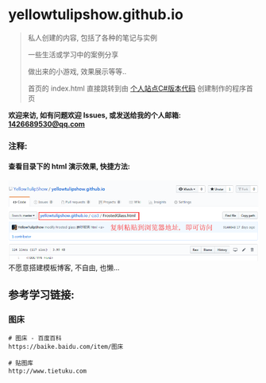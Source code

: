 # yellowtulipshow.github.io

> 私人创建的内容, 包括了各种的笔记与实例
>
> 一些生活或学习中的案例分享
>
> 做出来的小游戏, 效果展示等等..
>
> 首页的 index.html 直接跳转到由 [个人站点C#版本代码](https://github.com/YellowTulipShow/YellowTulipShowSystem.CSharp) 创建制作的程序首页

**欢迎来访, 如有问题欢迎 Issues, 或发送给我的个人邮箱: 1426689530@qq.com**


### 注释:

#### 查看目录下的 html 演示效果, 快捷方法:
![复制地址访问](./assets/images/copy_address_access.png)
不愿意搭建模板博客, 不自由, 也懒...


## 参考学习链接:
### 图床
```shell
# 图床 - 百度百科
https://baike.baidu.com/item/图床

# 贴图库
http://www.tietuku.com
```

